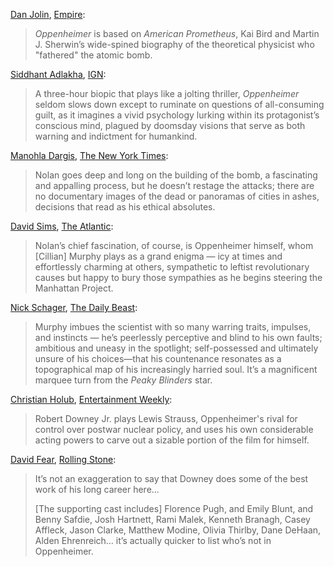 [Dan Jolin](https://twitter.com/danjolin), [Empire](https://www.empireonline.com/movies/reviews/oppenheimer/):

> _Oppenheimer_ is based on _American Prometheus_, Kai Bird and Martin J. Sherwin’s wide-spined biography of the theoretical physicist who "fathered" the atomic bomb.

[Siddhant Adlakha](https://twitter.com/SiddhantAdlakha), [IGN](https://www.ign.com/articles/oppenheimer-review):

> A three-hour biopic that plays like a jolting thriller, _Oppenheimer_ seldom slows down except to ruminate on questions of all-consuming guilt, as it imagines a vivid psychology lurking within its protagonist’s conscious mind, plagued by doomsday visions that serve as both warning and indictment for humankind.

[Manohla Dargis](https://linktr.ee/Manohla), [The New York Times](https://www.nytimes.com/2023/07/19/movies/oppenheimer-review-christopher-nolan.html):

> Nolan goes deep and long on the building of the bomb, a fascinating and appalling process, but he doesn’t restage the attacks; there are no documentary images of the dead or panoramas of cities in ashes, decisions that read as his ethical absolutes.

[David Sims](https://twitter.com/davidlsims), [The Atlantic](https://www.theatlantic.com/culture/archive/2023/07/oppenheimer-movie-review-christopher-nolan/674749/):

> Nolan’s chief fascination, of course, is Oppenheimer himself, whom [Cillian] Murphy plays as a grand enigma — icy at times and effortlessly charming at others, sympathetic to leftist revolutionary causes but happy to bury those sympathies as he begins steering the Manhattan Project.

[Nick Schager](https://twitter.com/nschager), [The Daily Beast](https://www.thedailybeast.com/obsessed/oppenheimer-review-the-best-film-christopher-nolans-ever-made?ref=author):

> Murphy imbues the scientist with so many warring traits, impulses, and instincts — he’s peerlessly perceptive and blind to his own faults; ambitious and uneasy in the spotlight; self-possessed and ultimately unsure of his choices—that his countenance resonates as a topographical map of his increasingly harried soul. It’s a magnificent marquee turn from the _Peaky Blinders_ star.

[Christian Holub](https://twitter.com/cmholub), [Entertainment Weekly](https://ew.com/movies/movie-reviews/oppenheimer-review-christopher-nolan/):

> Robert Downey Jr. plays Lewis Strauss, Oppenheimer's rival for control over postwar nuclear policy, and uses his own considerable acting powers to carve out a sizable portion of the film for himself.

[David Fear](https://twitter.com/davidlfear), [Rolling Stone](https://www.rollingstone.com/tv-movies/tv-movie-reviews/oppenheimer-review-christopher-nolan-cillian-murphy-florence-pugh-1234783350/):

> It’s not an exaggeration to say that Downey does some of the best work of his long career here...
>
> [The supporting cast includes] Florence Pugh, and Emily Blunt, and Benny Safdie, Josh Hartnett, Rami Malek, Kenneth Branagh, Casey Affleck, Jason Clarke, Matthew Modine, Olivia Thirlby, Dane DeHaan, Alden Ehrenreich… it’s actually quicker to list who’s not in Oppenheimer. 